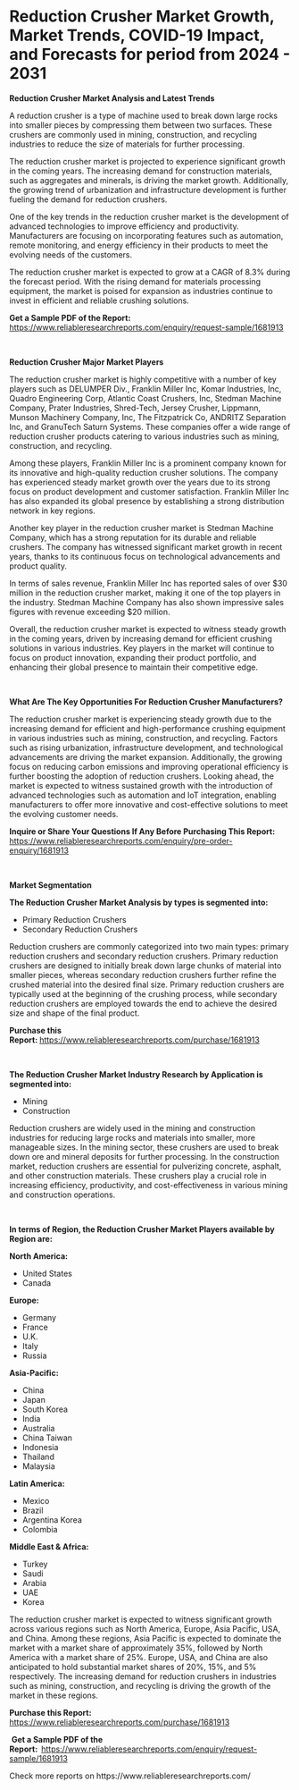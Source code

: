 <p><h1>Reduction Crusher Market Growth, Market Trends, COVID-19 Impact, and Forecasts for period from 2024 - 2031</h1></p><p><strong>Reduction Crusher Market Analysis and Latest Trends</strong></p>
<p><p>A reduction crusher is a type of machine used to break down large rocks into smaller pieces by compressing them between two surfaces. These crushers are commonly used in mining, construction, and recycling industries to reduce the size of materials for further processing.</p><p>The reduction crusher market is projected to experience significant growth in the coming years. The increasing demand for construction materials, such as aggregates and minerals, is driving the market growth. Additionally, the growing trend of urbanization and infrastructure development is further fueling the demand for reduction crushers.</p><p>One of the key trends in the reduction crusher market is the development of advanced technologies to improve efficiency and productivity. Manufacturers are focusing on incorporating features such as automation, remote monitoring, and energy efficiency in their products to meet the evolving needs of the customers.</p><p>The reduction crusher market is expected to grow at a CAGR of 8.3% during the forecast period. With the rising demand for materials processing equipment, the market is poised for expansion as industries continue to invest in efficient and reliable crushing solutions.</p></p>
<p><strong>Get a Sample PDF of the Report:&nbsp;</strong> <a href="https://www.reliableresearchreports.com/enquiry/request-sample/1681913">https://www.reliableresearchreports.com/enquiry/request-sample/1681913</a></p>
<p>&nbsp;</p>
<p><strong>Reduction Crusher Major Market Players</strong></p>
<p><p>The reduction crusher market is highly competitive with a number of key players such as DELUMPER Div., Franklin Miller Inc, Komar Industries, Inc, Quadro Engineering Corp, Atlantic Coast Crushers, Inc, Stedman Machine Company, Prater Industries, Shred-Tech, Jersey Crusher, Lippmann, Munson Machinery Company, Inc, The Fitzpatrick Co, ANDRITZ Separation Inc, and GranuTech Saturn Systems. These companies offer a wide range of reduction crusher products catering to various industries such as mining, construction, and recycling.</p><p>Among these players, Franklin Miller Inc is a prominent company known for its innovative and high-quality reduction crusher solutions. The company has experienced steady market growth over the years due to its strong focus on product development and customer satisfaction. Franklin Miller Inc has also expanded its global presence by establishing a strong distribution network in key regions.</p><p>Another key player in the reduction crusher market is Stedman Machine Company, which has a strong reputation for its durable and reliable crushers. The company has witnessed significant market growth in recent years, thanks to its continuous focus on technological advancements and product quality.</p><p>In terms of sales revenue, Franklin Miller Inc has reported sales of over $30 million in the reduction crusher market, making it one of the top players in the industry. Stedman Machine Company has also shown impressive sales figures with revenue exceeding $20 million.</p><p>Overall, the reduction crusher market is expected to witness steady growth in the coming years, driven by increasing demand for efficient crushing solutions in various industries. Key players in the market will continue to focus on product innovation, expanding their product portfolio, and enhancing their global presence to maintain their competitive edge.</p></p>
<p>&nbsp;</p>
<p><strong>What Are The Key Opportunities For Reduction Crusher Manufacturers?</strong></p>
<p><p>The reduction crusher market is experiencing steady growth due to the increasing demand for efficient and high-performance crushing equipment in various industries such as mining, construction, and recycling. Factors such as rising urbanization, infrastructure development, and technological advancements are driving the market expansion. Additionally, the growing focus on reducing carbon emissions and improving operational efficiency is further boosting the adoption of reduction crushers. Looking ahead, the market is expected to witness sustained growth with the introduction of advanced technologies such as automation and IoT integration, enabling manufacturers to offer more innovative and cost-effective solutions to meet the evolving customer needs.</p></p>
<p><strong>Inquire or Share Your Questions If Any Before Purchasing This Report:</strong> <a href="https://www.reliableresearchreports.com/enquiry/pre-order-enquiry/1681913">https://www.reliableresearchreports.com/enquiry/pre-order-enquiry/1681913</a></p>
<p>&nbsp;</p>
<p><strong>Market Segmentation</strong></p>
<p><strong>The Reduction Crusher Market Analysis by types is segmented into:</strong></p>
<p><ul><li>Primary Reduction Crushers</li><li>Secondary Reduction Crushers</li></ul></p>
<p><p>Reduction crushers are commonly categorized into two main types: primary reduction crushers and secondary reduction crushers. Primary reduction crushers are designed to initially break down large chunks of material into smaller pieces, whereas secondary reduction crushers further refine the crushed material into the desired final size. Primary reduction crushers are typically used at the beginning of the crushing process, while secondary reduction crushers are employed towards the end to achieve the desired size and shape of the final product.</p></p>
<p><strong>Purchase this Report:&nbsp;</strong><a href="https://www.reliableresearchreports.com/purchase/1681913">https://www.reliableresearchreports.com/purchase/1681913</a></p>
<p>&nbsp;</p>
<p><strong>The Reduction Crusher Market Industry Research by Application is segmented into:</strong></p>
<p><ul><li>Mining</li><li>Construction</li></ul></p>
<p><p>Reduction crushers are widely used in the mining and construction industries for reducing large rocks and materials into smaller, more manageable sizes. In the mining sector, these crushers are used to break down ore and mineral deposits for further processing. In the construction market, reduction crushers are essential for pulverizing concrete, asphalt, and other construction materials. These crushers play a crucial role in increasing efficiency, productivity, and cost-effectiveness in various mining and construction operations.</p></p>
<p>&nbsp;</p>
<p><strong>In terms of Region, the Reduction Crusher Market Players available by Region are:</strong></p>
<p>
    <p> <strong> North America: </strong>
        <ul>
            <li>United States</li>
            <li>Canada</li>
        </ul>
        </p> 
    <p> <strong> Europe: </strong>
        <ul>
            <li>Germany</li>
            <li>France</li>
            <li>U.K.</li>
            <li>Italy</li>
            <li>Russia</li>
        </ul>
        </p> 
    <p> <strong> Asia-Pacific: </strong>
        <ul>
            <li>China</li>
            <li>Japan</li>
            <li>South Korea</li>
            <li>India</li>
            <li>Australia</li>
            <li>China Taiwan</li>
            <li>Indonesia</li>
            <li>Thailand</li>
            <li>Malaysia</li>
        </ul>
        </p> 
    <p> <strong> Latin America: </strong>
        <ul>
            <li>Mexico</li>
            <li>Brazil</li>
            <li>Argentina Korea</li>
            <li>Colombia</li>
        </ul>
        </p> 
    <p> <strong> Middle East & Africa: </strong>
        <ul>
            <li>Turkey</li>
            <li>Saudi</li>
            <li>Arabia</li>
            <li>UAE</li>
            <li>Korea</li>
        </ul>
    </p>
    </p>
<p><p>The reduction crusher market is expected to witness significant growth across various regions such as North America, Europe, Asia Pacific, USA, and China. Among these regions, Asia Pacific is expected to dominate the market with a market share of approximately 35%, followed by North America with a market share of 25%. Europe, USA, and China are also anticipated to hold substantial market shares of 20%, 15%, and 5% respectively. The increasing demand for reduction crushers in industries such as mining, construction, and recycling is driving the growth of the market in these regions.</p></p>
<p><strong>Purchase this Report: </strong><a href="https://www.reliableresearchreports.com/purchase/1681913">https://www.reliableresearchreports.com/purchase/1681913</a></p>
<p>&nbsp;<strong>Get a Sample PDF of the Report:&nbsp;&nbsp;</strong><a href="https://www.reliableresearchreports.com/enquiry/request-sample/1681913">https://www.reliableresearchreports.com/enquiry/request-sample/1681913</a></p>
<p><strong></strong></p>
<p>Check more reports on https://www.reliableresearchreports.com/</p>